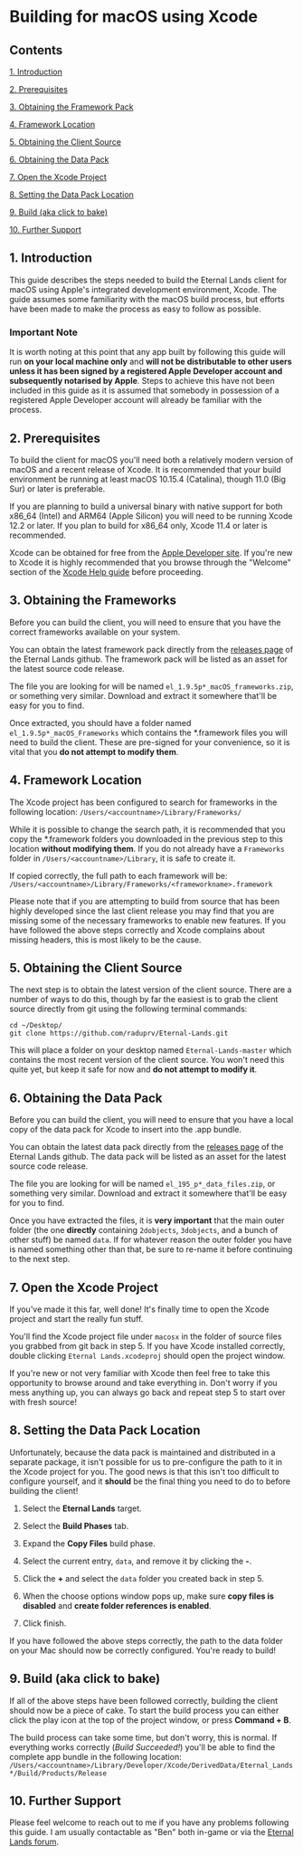 # Building for macOS using Xcode

## Contents

[1. Introduction](#1-introduction)

[2. Prerequisites](#2-prerequisites)

[3. Obtaining the Framework Pack](#3-obtaining-the-framework-pack)

[4. Framework Location](#4-framework-location)

[5. Obtaining the Client Source](#5-obtaining-the-client-source)

[6. Obtaining the Data Pack](#6-obtaining-the-data-pack)

[7. Open the Xcode Project](#7-open-the-xcode-project)

[8. Setting the Data Pack Location](#8-setting-the-data-pack-location)

[9. Build (aka click to bake)](#9-build-aka-click-to-bake)

[10. Further Support](#10-further-support)

## 1. Introduction

This guide describes the steps needed to build the Eternal Lands client 
for macOS using Apple's integrated development environment, Xcode. 
The guide assumes some familiarity with the macOS build process, but 
efforts have been made to make the process as easy to follow as 
possible.

### Important Note

It is worth noting at this point that any app built by following this guide 
will run **on your local machine only** and **will not be distributable 
to other users unless it has been signed by a registered Apple 
Developer account and subsequently notarised by Apple**. Steps to 
achieve this have not been included in this guide as it is assumed that 
somebody in possession of a registered Apple Developer account will 
already be familiar with the process.

## 2. Prerequisites

To build the client for macOS you'll need both a relatively modern version 
of macOS and a recent release of Xcode. It is recommended that your 
build environment be running at least macOS 10.15.4 (Catalina), though 
11.0 (Big Sur) or later is preferable.

If you are planning to build a universal binary with native support for both 
x86_64 (Intel) and ARM64 (Apple Silicon) you will need to be running 
Xcode 12.2 or later. If you plan to build for x86_64 only, Xcode 11.4 or 
later is recommended.

Xcode can be obtained for free from the [Apple Developer site](https://developer.apple.com/xcode/). If you're new to Xcode it is 
highly recommended that you browse through the "Welcome" section 
of the [Xcode Help guide](https://help.apple.com/xcode/mac/current/) 
before proceeding.

## 3. Obtaining the Frameworks

Before you can build the client, you will need to ensure that you have 
the correct frameworks available on your system.

You can obtain the latest framework pack directly from the [releases page](https://github.com/raduprv/Eternal-Lands/releases) of the 
Eternal Lands github. The framework pack will be listed as an asset for 
the latest source code release.

 The file you are looking for will be named `el_1.9.5p*_macOS_frameworks.zip`, 
 or something very similar. Download and extract it somewhere that'll 
 be easy for you to find.

Once extracted, you should have a folder named 
`el_1.9.5p*_macOS_Frameworks` which contains the *.framework 
files you will need to build the client. These are pre-signed for your 
convenience, so it is vital that you **do not attempt to modify them**.

## 4. Framework Location

The Xcode project has been configured to search for frameworks in the 
following location: `/Users/<accountname>/Library/Frameworks/`

While it is possible to change the search path, it is recommended that 
you copy the *.framework folders you downloaded in the previous step 
to this location **without modifying them**. If you do not already have 
a `Frameworks` folder in `/Users/<accountname>/Library`, it is safe 
to create it.

If copied correctly, the full path to each framework will be: `/Users/<accountname>/Library/Frameworks/<frameworkname>.framework`

Please note that if you are attempting to build from source that has been 
highly developed since the last client release you may find that you are 
missing some of the necessary frameworks to enable new features. If 
you have followed the above steps correctly and Xcode complains about 
missing headers, this is most likely to be the cause.

## 5. Obtaining the Client Source

The next step is to obtain the latest version of the client source. There 
are a number of ways to do this, though by far the easiest is to grab the 
client source directly from git using the following terminal commands:
```
cd ~/Desktop/
git clone https://github.com/raduprv/Eternal-Lands.git
```
This will place a folder on your desktop named `Eternal-Lands-master` 
which contains the most recent version of the client source. You won't 
need this quite yet, but keep it safe for now and **do not attempt to 
modify it**.

## 6. Obtaining the Data Pack

Before you can build the client, you will need to ensure that you have a 
local copy of the data pack for Xcode to insert into the .app bundle.

You can obtain the latest data pack directly from the [releases page](https://github.com/raduprv/Eternal-Lands/releases) of the Eternal 
Lands github. The data pack will be listed as an asset for the latest source 
code release.

 The file you are looking for will be named `el_195_p*_data_files.zip`, 
 or something very similar. Download and extract it somewhere that'll 
 be easy for you to find.

Once you have extracted the files, it is **very important** that the main 
outer folder (the one **directly** containing `2dobjects`, `3dobjects`,
and a bunch of other stuff) be named `data`. If for whatever reason the 
outer folder you have is named something other than that, be sure to 
re-name it before continuing to the next step.

## 7. Open the Xcode Project

If you've made it this far, well done! It's finally time to open the Xcode 
project and start the really fun stuff.

You'll find the Xcode project file under `macosx` in the folder of source 
files you grabbed from git back in step 5. If you have Xcode installed 
correctly, double clicking `Eternal Lands.xcodeproj` should open 
the project window.

If you're new or not very familiar with Xcode then feel free to take this 
opportunity to browse around and take everything in. Don't worry if you 
mess anything up, you can always go back and repeat step 5 to start 
over with fresh source!

## 8. Setting the Data Pack Location

Unfortunately, because the data pack is maintained and distributed in a 
separate package, it isn't possible for us to pre-configure the path to it 
in the Xcode project for you. The good news is that this isn't too difficult 
to configure yourself, and it **should** be the final thing you need to do 
to before building the client!

1. Select the **Eternal Lands** target.

2. Select the **Build Phases** tab.

3. Expand the **Copy Files** build phase.

4. Select the current entry, `data`, and remove it by clicking the **-**.

5. Click the **+** and select the `data` folder you created back in step 5.

6. When the choose options window pops up, make sure **copy files is 
disabled** and **create folder references is enabled**.

7. Click finish.

If you have followed the above steps correctly, the path to the data folder 
on your Mac should now be correctly configured. You're ready to build!

## 9. Build (aka click to bake)

If all of the above steps have been followed correctly, building the client 
should now be a piece of cake. To start the build process you can either 
click the play icon at the top of the project window, or press 
**Command + B**.

The build process can take some time, but don't worry, this is normal. If 
everything works correctly (*Build Succeeded!*) you'll be able to find the 
complete app bundle in the following location: `/Users/<accountname>/Library/Developer/Xcode/DerivedData/Eternal_Lands*/Build/Products/Release`

## 10. Further Support

Please feel welcome to reach out to me if you have any problems following 
this guide. I am usually contactable as "Ben" both in-game or via the 
[Eternal Lands forum](http://www.eternal-lands.com/forum/).
